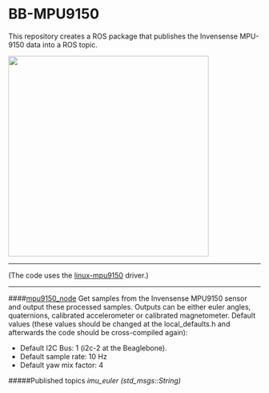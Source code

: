 BB-MPU9150
===========

This repository creates a ROS package that publishes the Invensense MPU-9150 data into a ROS topic.

<img src="https://raw.github.com/vmayoral/beagle-ros/master/docs/images/bb_mpu9150_bb.png" width="400px" />

----

(The code uses the [linux-mpu9150](https://github.com/Pansenti/linux-mpu9150) driver.)

---


####[mpu9150_node](https://github.com/vmayoral/bb_mpu9150/blob/master/src/mpu9150_node.cpp)
Get samples from the Invensense MPU9150 sensor and output these processed samples. Outputs can be either euler angles, quaternions, calibrated accelerometer or calibrated magnetometer.
Default values (these values should be changed at the local_defaults.h and afterwards the code should be cross-compiled again):
* Default I2C Bus: 1 (i2c-2 at the Beaglebone).
* Default sample rate: 10 Hz
* Default yaw mix factor: 4

#####Published topics
*imu_euler (std_msgs::String)*







